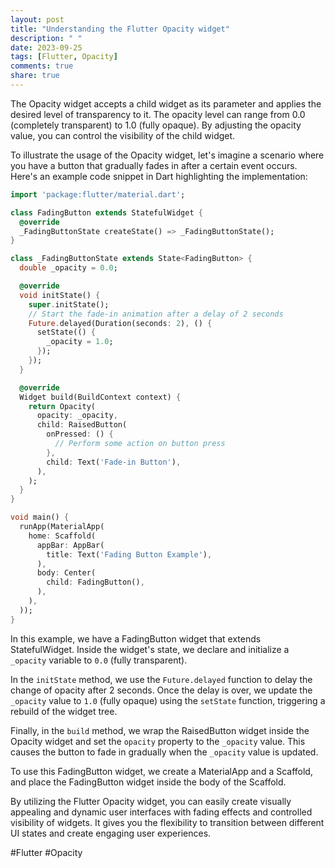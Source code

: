 ```yaml
---
layout: post
title: "Understanding the Flutter Opacity widget"
description: " "
date: 2023-09-25
tags: [Flutter, Opacity]
comments: true
share: true
---
```


The Opacity widget accepts a child widget as its parameter and applies the desired level of transparency to it. The opacity level can range from 0.0 (completely transparent) to 1.0 (fully opaque). By adjusting the opacity value, you can control the visibility of the child widget.

To illustrate the usage of the Opacity widget, let's imagine a scenario where you have a button that gradually fades in after a certain event occurs. Here's an example code snippet in Dart highlighting the implementation:

```dart
import 'package:flutter/material.dart';

class FadingButton extends StatefulWidget {
  @override
  _FadingButtonState createState() => _FadingButtonState();
}

class _FadingButtonState extends State<FadingButton> {
  double _opacity = 0.0;

  @override
  void initState() {
    super.initState();
    // Start the fade-in animation after a delay of 2 seconds
    Future.delayed(Duration(seconds: 2), () {
      setState(() {
        _opacity = 1.0;
      });
    });
  }

  @override
  Widget build(BuildContext context) {
    return Opacity(
      opacity: _opacity,
      child: RaisedButton(
        onPressed: () {
          // Perform some action on button press
        },
        child: Text('Fade-in Button'),
      ),
    );
  }
}

void main() {
  runApp(MaterialApp(
    home: Scaffold(
      appBar: AppBar(
        title: Text('Fading Button Example'),
      ),
      body: Center(
        child: FadingButton(),
      ),
    ),
  ));
}
```

In this example, we have a FadingButton widget that extends StatefulWidget. Inside the widget's state, we declare and initialize a `_opacity` variable to `0.0` (fully transparent). 

In the `initState` method, we use the `Future.delayed` function to delay the change of opacity after 2 seconds. Once the delay is over, we update the `_opacity` value to `1.0` (fully opaque) using the `setState` function, triggering a rebuild of the widget tree.

Finally, in the `build` method, we wrap the RaisedButton widget inside the Opacity widget and set the `opacity` property to the `_opacity` value. This causes the button to fade in gradually when the `_opacity` value is updated.

To use this FadingButton widget, we create a MaterialApp and a Scaffold, and place the FadingButton widget inside the body of the Scaffold.

By utilizing the Flutter Opacity widget, you can easily create visually appealing and dynamic user interfaces with fading effects and controlled visibility of widgets. It gives you the flexibility to transition between different UI states and create engaging user experiences.

#Flutter #Opacity